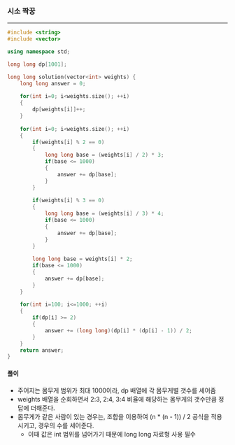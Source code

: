 ### 시소 짝꿍

***

```c++
#include <string>
#include <vector>

using namespace std;

long long dp[1001];

long long solution(vector<int> weights) {
    long long answer = 0;
    
    for(int i=0; i<weights.size(); ++i)
    {
        dp[weights[i]]++;
    }
    
    for(int i=0; i<weights.size(); ++i)
    {
        if(weights[i] % 2 == 0)
        {
            long long base = (weights[i] / 2) * 3;
            if(base <= 1000)
            {
                answer += dp[base];
            }
        }
        
        if(weights[i] % 3 == 0)
        {
            long long base = (weights[i] / 3) * 4;
            if(base <= 1000)
            {
                answer += dp[base];
            }
        }
        
        long long base = weights[i] * 2;
        if(base <= 1000)
        {
            answer += dp[base];
        }
    }
    
    for(int i=100; i<=1000; ++i)
    {
        if(dp[i] >= 2)
        {
            answer += (long long)(dp[i] * (dp[i] - 1)) / 2;
        }
    }
    return answer;
}
```



#### 풀이

- 주어지는 몸무게 범위가 최대 1000이라, dp 배열에 각 몸무게별 갯수를 세어줌
- weights 배열을 순회하면서 2:3, 2:4, 3:4 비율에 해당하는 몸무게의 갯수만큼 정답에 더해준다.
- 몸무게가 같은 사람이 있는 경우는, 조합을 이용하여 (n * (n - 1)) / 2 공식을 적용시키고, 경우의 수를 세어준다.
  - 이때 값은 int 범위를 넘어가기 때문에 long long 자료형 사용 필수